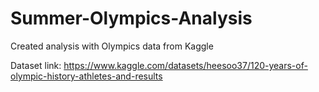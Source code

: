# Summer-Olympics-Analysis
Created analysis with Olympics data from Kaggle


Dataset link: https://www.kaggle.com/datasets/heesoo37/120-years-of-olympic-history-athletes-and-results

